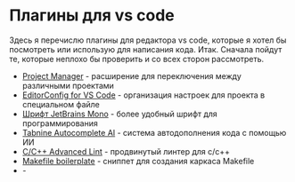 # Плагины для vs code
Здесь я перечислю плагины для редактора vs code, которые я хотел бы посмотреть или использую для написания кода.
Итак. Сначала пойдут те, которые неплохо бы проверить и со всех сторон рассмотреть.
* [Project Manager](https://marketplace.visualstudio.com/items?itemName=alefragnani.project-manager) - расширение для переключения между различными проектами
* [EditorConfig for VS Code](https://marketplace.visualstudio.com/items?itemName=EditorConfig.EditorConfig) - организация настроек для проекта в специальном файле
* [Шрифт JetBrains Mono](https://www.jetbrains.com/lp/mono/) - более удобный шрифт для программирования
* [Tabnine Autocomplete AI](https://marketplace.visualstudio.com/items?itemName=TabNine.tabnine-vscode) - система автодополнения кода с помощью ИИ
* [C/C++ Advanced Lint](https://marketplace.visualstudio.com/items?itemName=jbenden.c-cpp-flylint) - продвинутый линтер для с/с++
* [Makefile boilerplate](https://marketplace.visualstudio.com/items?itemName=Alpha1337k.makefile-boilerplate) - сниппет для создания каркаса Makefile
* []() - 